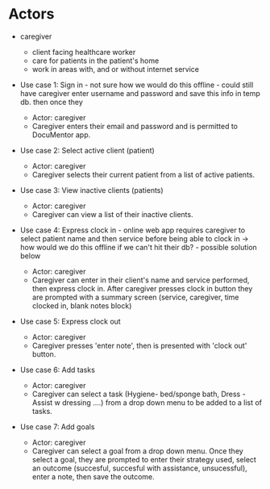 # Actors
* caregiver
  * client facing healthcare worker
  * care for patients in the patient's home
  * work in areas with, and or without internet service

* Use case 1: Sign in - not sure how we would do this offline - could still have caregiver enter username and password
  and save this info in temp db. then once they
  * Actor: caregiver
  * Caregiver enters their email and password and is permitted to DocuMentor app. 

* Use case 2: Select active client (patient)
  * Actor: caregiver
  * Caregiver selects their current patient from a list of active patients.

* Use case 3: View inactive clients (patients)
  * Actor: caregiver
  * Caregiver can view a list of their inactive clients.

* Use case 4: Express clock in - online web app requires caregiver to select patient name and then service
                                 before being able to clock in -> how would we do this offline if we can't hit
                                 their db?
                               - possible solution below 
  * Actor: caregiver
  * Caregiver can enter in their client's name and service performed, then express clock in. After caregiver presses clock 
    in button they are prompted with a summary screen (service, caregiver, time clocked in, blank notes block)
      
* Use case 5: Express clock out 
  * Actor: caregiver
  * Caregiver presses 'enter note', then is presented with 'clock out' button.

* Use case 6: Add tasks
  * Actor: caregiver
  * Caregiver can select a task (Hygiene- bed/sponge bath, Dress - Assist w dressing ....) from a drop down menu to be added to 
  a list of tasks.
  
* Use case 7: Add goals
  * Actor: caregiver
  * Caregiver can select a goal from a drop down menu. Once they select a goal, they are prompted to enter their strategy used, select
  an outcome (succesful, succesful with assistance, unsucessful), enter a note, then save the outcome.
  


  
 
 
  
